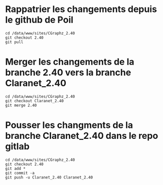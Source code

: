 # Rappatrier les changements depuis le github de Poil

    cd /data/www/sites/CGraphz_2.40
    git checkout 2.40
    git pull

# Merger les changements de la branche 2.40 vers la branche Claranet_2.40

    cd /data/www/sites/CGraphz_2.40
    git checkout Claranet_2.40
    git merge 2.40

# Pousser les changments de la branche Claranet_2.40 dans le repo gitlab

    cd /data/www/sites/CGraphz_2.40
    git checkout 2.40
    git add *
    git commit -a
    git push -u Claranet_2.40 Claranet_2.40

